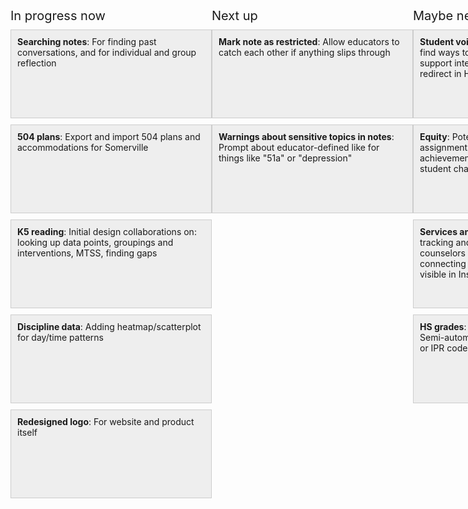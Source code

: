 <style>
.Board {
  display: flex;
}
@media (max-width: 600px) {
  .Board {
    flex-direction: column;
  }
}
@media (min-width: 600px) {
  .Board {
    flex-direction: row;
  }
}


.Board-category {
  flex: 1;
}

.Board-title {
  font-size: 20px;
  margin-bottom: 10px;
}
@media (max-width: 600px) {
  .Board-title {
    margin-top: 20px;
  }
}


.Card {
  display: inline-block;
  background: #eee;
  border: 1px solid #ccc;
  padding: 10px;
  margin-bottom: 10px;
}
@media (max-width: 600px) {
  .Card {
    width: 100%;
    min-height: 120px;
  }
}
@media (min-width: 600px) {
  .Card {
    width: 300px;
    height: 120px;
    overflow-y: scroll;
  }
}
</style>
<div class="Board">
  <div class="Board-category">
    <div class="Board-title">In progress now</div>
    <div class="Card"><b>Searching notes</b>: For finding past conversations, and for individual and group reflection</div>
    <div class="Card"><b>504 plans</b>: Export and import 504 plans and accommodations for Somerville</div>
    <div class="Card"><b>K5 reading</b>: Initial design collaborations on: looking up data points, groupings and interventions, MTSS, finding gaps</div>
    <div class="Card"><b>Discipline data</b>: Adding heatmap/scatterplot for day/time patterns</div>
    <div class="Card"><b>Redesigned logo</b>: For website and product itself</div>
  </div>

  <div class="Board-category">
    <div class="Board-title">Next up</div>
    <div class="Card"><b>Mark note as restricted</b>: Allow educators to catch each other if anything slips through</div>
    <div class="Card"><b>Warnings about sensitive topics in notes</b>: Prompt about educator-defined like for things like "51a" or "depression"</div>
  </div>

  <div class="Board-category">
    <div class="Board-title">Maybe next quarter</div>
    <div class="Card"><b>Student voice as support</b>: Collaborating to find ways to support more student voice as a support intervention (eg, MTSS in K8, redirect in HS).</div>
    <div class="Card"><b>Equity</b>: Potentially looking at class list assignments, grade 2/3 reading, PowerBI for achievement vs. SGP broken down by student characteristics.</div>
    <div class="Card"><b>Services and supports</b>: Possibly looking into tracking and showing the services that counselors and K8 SST/MTSS teams are connecting students with, and making that visible in Insights.</div>
    <div class="Card"><b>HS grades</b>: Grades and levels over time? Semi-automated import of quarterly grades or IPR codes?  Grade distributions?</div>
  </div>
</div>